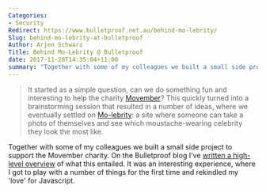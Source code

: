 ```yaml
---
Categories:
- Security
Redirect: https://www.bulletproof.net.au/behind-mo-lebrity/
Slug: behind-mo-lebrity-at-bulletproof
Author: Arjen Schwarz
Title: Behind Mo-Lebrity @ Bulletproof
date: 2017-11-28T14:35:04+11:00
summary: "Together with some of my colleagues we built a small side project to support the Movember charity. On the Bulletproof blog I've written a high-level overview of what this entailed. It was an interesting experience, where I got to play with a number of things for the first time and rekindled my 'love' for Javascript."
---
```


> It started as a simple question, can we do something fun and interesting to help the charity [Movember](https://movember.com/)? This quickly turned into a brainstorming session that resulted in a number of ideas, where we eventually settled on [Mo-lebrity](https://www.molebrity.io/): a site where someone can take a photo of themselves and see which moustache-wearing celebrity they look the most like.

Together with some of my colleagues we built a small side project to support the Movember charity. On the Bulletproof blog I've [written a high-level overview](https://www.bulletproof.net.au/behind-mo-lebrity/) of what this entailed. It was an interesting experience, where I got to play with a number of things for the first time and rekindled my 'love' for Javascript.
